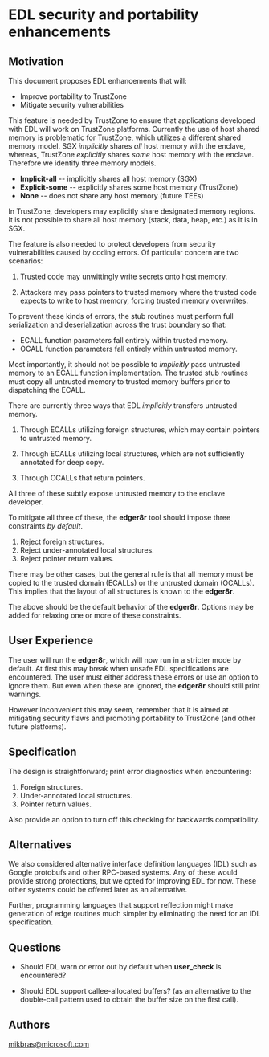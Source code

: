EDL security and portability enhancements
=========================================

Motivation
----------

This document proposes EDL enhancements that will:

- Improve portability to TrustZone
- Mitigate security vulnerabilities

This feature is needed by TrustZone to ensure that applications developed with
EDL will work on TrustZone platforms. Currently the use of host shared memory
is problematic for TrustZone, which utilizes a different shared memory model.
SGX *implicitly* shares *all* host memory with the enclave, whereas, TrustZone
*explicitly* shares *some* host memory with the enclave. Therefore we
identify three memory models.

- **Implicit-all** -- implicitly shares all host memory (SGX)
- **Explicit-some** -- explicitly shares some host memory (TrustZone)
- **None** -- does not share any host memory (future TEEs)

In TrustZone, developers may explicitly share designated memory regions. It
is not possible to share all host memory (stack, data, heap, etc.) as it is
in SGX.

The feature is also needed to protect developers from security vulnerabilities
caused by coding errors. Of particular concern are two scenarios:

1. Trusted code may unwittingly write secrets onto host memory.

2. Attackers may pass pointers to trusted memory where the trusted
   code expects to write to host memory, forcing trusted memory overwrites.

To prevent these kinds of errors, the stub routines must perform full
serialization and deserialization across the trust boundary so that:

- ECALL function parameters fall entirely within trusted memory.
- OCALL function parameters fall entirely within untrusted memory.

Most importantly, it should not be possible to *implicitly* pass untrusted
memory to an ECALL function implementation. The trusted stub routines must copy
all untrusted memory to trusted memory buffers prior to dispatching the
ECALL.

There are currently three ways that EDL *implicitly* transfers untrusted memory.

1. Through ECALLs utilizing foreign structures, which may contain pointers to
   untrusted memory.

2. Through ECALLs utilizing local structures, which are not sufficiently
   annotated for deep copy.

3. Through OCALLs that return pointers.

All three of these subtly expose untrusted memory to the enclave developer.

To mitigate all three of these, the **edger8r** tool should impose three
constraints *by default*.

1. Reject foreign structures.
2. Reject under-annotated local structures.
3. Reject pointer return values.

There may be other cases, but the general rule is that all memory must be
copied to the trusted domain (ECALLs) or the untrusted domain (OCALLs). This
implies that the layout of all structures is known to the **edger8r**.

The above should be the default behavior of the **edger8r**. Options may be
added for relaxing one or more of these constraints.

User Experience
---------------

The user will run the **edger8r**, which will now run in a stricter mode by
default. At first this may break when unsafe EDL specifications are
encountered. The user must either address these errors or use an option to
ignore them. But even when these are ignored, the **edger8r** should still
print warnings.

However inconvenient this may seem, remember that it is aimed at mitigating
security flaws and promoting portability to TrustZone (and other future
platforms).

Specification
-------------

The design is straightforward; print error diagnostics when encountering:

1. Foreign structures.
2. Under-annotated local structures.
3. Pointer return values.

Also provide an option to turn off this checking for backwards compatibility.

Alternatives
------------

We also considered alternative interface definition languages (IDL) such as
Google protobufs and other RPC-based systems. Any of these would provide
strong protections, but we opted for improving EDL for now. These other systems
could be offered later as an alternative.

Further, programming languages that support reflection might make generation
of edge routines much simpler by eliminating the need for an IDL specification.

Questions
---------

- Should EDL warn or error out by default when **user_check** is encountered?

- Should EDL support callee-allocated buffers? (as an alternative to the
  double-call pattern used to obtain the buffer size on the first call).

Authors
-------

mikbras@microsoft.com
